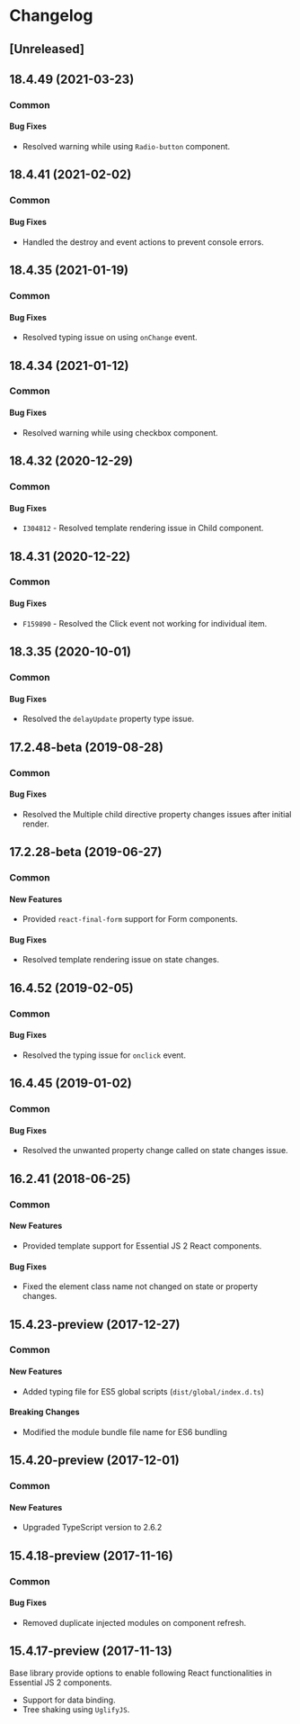 # Changelog

## [Unreleased]

## 18.4.49 (2021-03-23)

### Common

#### Bug Fixes

- Resolved warning while using `Radio-button` component.

## 18.4.41 (2021-02-02)

### Common

#### Bug Fixes

- Handled the destroy and event actions to prevent console errors.

## 18.4.35 (2021-01-19)

### Common

#### Bug Fixes

- Resolved typing issue on using `onChange` event.

## 18.4.34 (2021-01-12)

### Common

#### Bug Fixes

- Resolved warning while using checkbox component.

## 18.4.32 (2020-12-29)

### Common

#### Bug Fixes

- `I304812` - Resolved template rendering issue in Child component.

## 18.4.31 (2020-12-22)

### Common

#### Bug Fixes

- `F159890` - Resolved the Click event not working for individual item.

## 18.3.35 (2020-10-01)

### Common

#### Bug Fixes

- Resolved the `delayUpdate` property type issue.

## 17.2.48-beta (2019-08-28)

### Common

#### Bug Fixes

- Resolved the Multiple child directive property changes issues after initial render.

## 17.2.28-beta (2019-06-27)

### Common

#### New Features

- Provided `react-final-form` support for Form components.

#### Bug Fixes

- Resolved template rendering issue on state changes.

## 16.4.52 (2019-02-05)

### Common

#### Bug Fixes

- Resolved the typing issue for `onclick` event.

## 16.4.45 (2019-01-02)

### Common

#### Bug Fixes

- Resolved the unwanted property change called on state changes issue.

## 16.2.41 (2018-06-25)

### Common

#### New Features

- Provided template support for Essential JS 2 React components.

#### Bug Fixes

- Fixed the element class name not changed on state or property changes.

## 15.4.23-preview (2017-12-27)

### Common

#### New Features

- Added typing file for ES5 global scripts (`dist/global/index.d.ts`)

#### Breaking Changes

- Modified the module bundle file name for ES6 bundling

## 15.4.20-preview (2017-12-01)

### Common

#### New Features

- Upgraded TypeScript version to 2.6.2

## 15.4.18-preview (2017-11-16)

### Common

#### Bug Fixes

- Removed duplicate injected modules on component refresh.

## 15.4.17-preview (2017-11-13)

Base library provide options to enable following React functionalities in Essential JS 2 components.

- Support for data binding.
- Tree shaking using `UglifyJS`.
